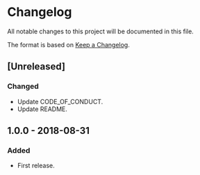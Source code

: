 # Changelog

All notable changes to this project will be documented in this file.

The format is based on [Keep a Changelog](http://keepachangelog.com/en/1.0.0/).

## [Unreleased]

### Changed

- Update CODE_OF_CONDUCT.
- Update README.

## 1.0.0 - 2018-08-31

### Added

- First release.
